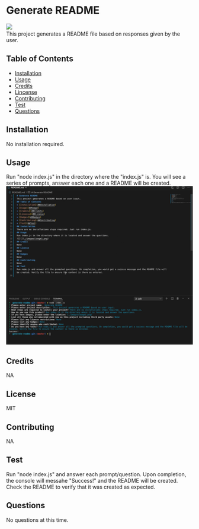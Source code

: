 # Generate README
![](https://img.shields.io/badge/Lincense-MIT-green)  
This project generates a README file based on responses given by the user.

## Table of Contents
* [Installation](#installation)
* [Usage](#usage)
* [Credits](#credits)
* [Lincense](#license)
* [Contributing](#contributing)
* [Test](#test)
* [Questions](#questions)
## Installation
No installation required.
## Usage
Run "node index.js" in the directory where the "index.js" is. You will see a series of prompts, answer each one and a README will be created. 
![](./images/image1.png)
## Credits
NA
## License
MIT
## Contributing
NA
## Test
Run "node index.js" and answer each prompt/question. Upon completion, the console will messahe "Success!" and the README will be created. Check the README to verify that it was created as expected.
## Questions
No questions at this time.
